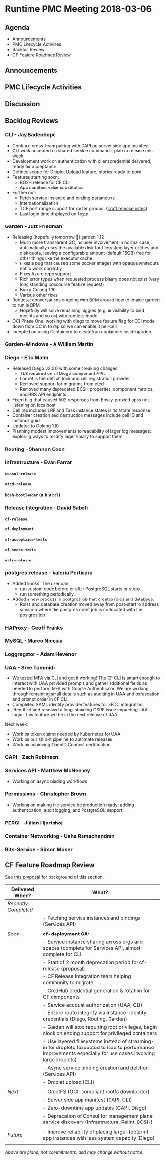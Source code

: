 # Runtime PMC Meeting 2018-03-06

## Agenda

* Announcements
* PMC Lifecycle Activities
* Backlog Review
* CF Feature Roadmap Review


## Announcements


## PMC Lifecycle Activities


## Discussion


## Backlog Reviews

### CLI - Jay Badenhope
- Continue cross-team pairing with CAPI on server side app manifest
- CLI work accepted on shared service commands; plan to release this week
- Development work on authentication with client credential delivered, ready for acceptance
- Defined scope for Droplet Upload feature; stories ready to point
- Features starting soon:
   - BOSH release for CF CLI
   - App manifest value substitution
- Further out:
  - Fetch service instance and binding parameters
  - Internationalization
  - TCP port range support for router groups. ([Draft release notes](https://www.pivotaltracker.com/story/show/143621081))
  - Last login time displayed on `login`


### Garden - Julz Friedman

- Releasing (hopefully tomorrow 🙏) garden 1.12
   - Much more transparent GC, no user involvement in normal case, automatically uses the available disk for filesystem layer caches and disk quota, leaving a configurable amount (default 15GB) free for other things like the executor cache
   - Fixes a bug that caused some docker images with opaque whiteouts not to work correctly
   - Fixes Azure repo support
   - Rich error types when requested process binary does not exist (very long standing concourse feature request)
   - Bump Golang 1.10
   - Various other fixes
- Rootless: conversations ongoing with BPM around how to enable garden to run in BPM
   - Hopefully will solve remaining niggles (e.g. in visibility to bind mounts and so on) with rootless mode
- OCI Phase One: working with diego to move feature flag for OCI mode down from CC in to rep so we can enable it per-cell
- Incepted on using Containerd to create/run containers inside garden

### Garden-Windows - A William Martin


### Diego - Eric Malm

- Released Diego v2.0.0 with some breaking changes
  - TLS required on all Diego component APIs
  - Locket is the default lock and cell registration provider
  - Removed support for migrating from etcd
  - Removed many deprecated BOSH properties, component metrics, and BBS API endpoints
- Fixed bug that caused 502 responses from Envoy-proxied apps not listening on localhost
- Cell rep includes LRP and Task instance states in its /state response
- Container creation and destruction messages include cell ID and instance guid
- Updated to Golang 1.10
- Planning modest improvements to readability of lager log messages: exploring ways to modify lager library to support them


### Routing - Shannon Coen


### Infrastructure - Evan Farrar

#### `consul-release`

#### `etcd-release`

#### `bosh-bootloader` (a.k.a `bbl`)


### Release Integration - David Sabeti

#### `cf-release`

#### `cf-deployment`

#### `cf-acceptance-tests`

#### `cf-smoke-tests`

#### `nats-release`


### postgres-release - Valeria Perticara
- Added hooks. The user can:
  - run custom code before or after PostgreSQL starts or stops
  - run something periodically.
- Added a new process in postgres job that creates roles and databses:
  - Roles and database creation moved away from post-start to address scenario where the postgres client job is co-located with the postgres job


### HAProxy - Geoff Franks


### MySQL - Marco Nicosia


### Loggregator - Adam Hevenor


### UAA - Sree Tummidi
- We tested MFA via CLI and got it working! The CF CLI is smart enough to interact with UAA provided prompts and gather additional fields as needed to perform MFA with Google Authenticator. We are working through remaining small details such as auditing in UAA and obfuscation and prompt order in CF CLI.
- Completed SAML identity provider features for SFDC integration.
- Identified and resolved a long-standing CSRF issue impacting UAA login. This feature will be in the next release of UAA.

Next week:
- Work on token claims needed by Kubernetes for UAA 
- Work on our ship-it pipeline to automate releases
- Work on achieving OpenID Connect certification


### CAPI - Zach Robinson


### Services API - Matthew McNeeney
- Working on async binding workflows


### Permissions - Christopher Brown

* Working on making the service be production ready: adding authentication,
  audit logging, and PostgreSQL support.

### PERSI - Julian Hjortshoj


### Container Networking - Usha Ramachandran


### Bits-Service - Simon Moser


## CF Feature Roadmap Review

See [this proposal](https://docs.google.com/document/d/1K7t_p_NT2F7_Dk3eiv7_g1v3rzFE2GLbTQZTY_V-Les/edit#) for background of this section.

Delivered When? | What?
------|------
*Recently Completed* | 
|| - Fetching service instances and bindings (Services API)
||
*Soon* | **cf-deployment GA:**
|| - Service instance sharing across orgs and spaces (complete for Services API, almost complete for CLI)
|| - Start of 2 month deprecation period for cf-release ([proposal](https://docs.google.com/document/d/1KLl4UIQbl92SvYom4fO-LcEoMK1D45KmjA988MwnOR4/edit?usp=sharing))
|| - CF Release Integration team helping community to migrate
|| - CredHub credential generation & rotation for CF components
|| - Service account authorization (UAA, CLI)
|| - Ensure route integrity via instance-identity credentials (Diego, Routing, Garden)
|| - Garden will stop requiring root privileges, begin clock on ending support for privileged containers
|| - Use layered filesystems instead of streaming-in for droplets (expected to lead to performance improvements especially for use cases involving large droplets)
|| - Async service binding creation and deletion (Services API)
|| - Droplet upload (CLI)
||
*Next* | - GrootFS (OCI-compliant rootfs downloader)
|| - Server side app manifest (CAPI, CLI)
|| - Zero-downtime app updates (CAPI, Diego)
|| - Deprecation of Consul for management plane service discovery (Infrastructure, RelInt, BOSH)
||
*Future* | - Improve reliability of placing large-footprint app instances with less system capacity (Diego)
||

*Above are plans, not commitments, and may change without notice.*
